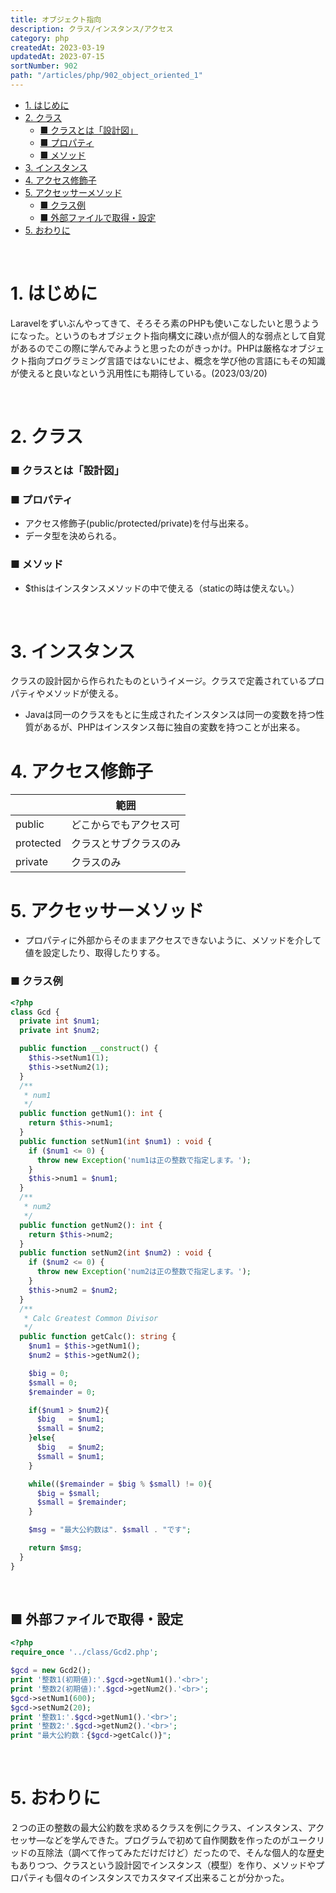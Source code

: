 ```yaml
---
title: オブジェクト指向
description: クラス/インスタンス/アクセス
category: php
createdAt: 2023-03-19
updatedAt: 2023-07-15
sortNumber: 902
path: "/articles/php/902_object_oriented_1"
---
```


<nuxt-content-wrapper>


- [1. はじめに](#1-はじめに)
- [2. クラス](#2-クラス)
    - [■ クラスとは「設計図」](#-クラスとは設計図)
    - [■ プロパティ](#-プロパティ)
    - [■ メソッド](#-メソッド)
- [3. インスタンス](#3-インスタンス)
- [4. アクセス修飾子](#4-アクセス修飾子)
- [5. アクセッサーメソッド](#5-アクセッサーメソッド)
    - [■ クラス例](#-クラス例)
  - [■ 外部ファイルで取得・設定](#-外部ファイルで取得設定)
- [5. おわりに](#5-おわりに)


<br>

# 1. はじめに
Laravelをずいぶんやってきて、そろそろ素のPHPも使いこなしたいと思うようになった。というのもオブジェクト指向構文に疎い点が個人的な弱点として自覚があるのでこの際に学んでみようと思ったのがきっかけ。PHPは厳格なオブジェクト指向プログラミング言語ではないにせよ、概念を学び他の言語にもその知識が使えると良いなという汎用性にも期待している。(2023/03/20)

<br>

# 2. クラス
### ■ クラスとは「設計図」
### ■ プロパティ
- アクセス修飾子(public/protected/private)を付与出来る。
- データ型を決められる。

### ■ メソッド
- $thisはインスタンスメソッドの中で使える（staticの時は使えない。）


<br>

# 3. インスタンス
クラスの設計図から作られたものというイメージ。クラスで定義されているプロパティやメソッドが使える。

- Javaは同一のクラスをもとに生成されたインスタンスは同一の変数を持つ性質があるが、PHPはインスタンス毎に独自の変数を持つことが出来る。


# 4. アクセス修飾子
|           | 範囲                   |
| --------- | ---------------------- |
| public    | どこからでもアクセス可 |
| protected | クラスとサブクラスのみ |
| private   | クラスのみ             |

# 5. アクセッサーメソッド
- プロパティに外部からそのままアクセスできないように、メソッドを介して値を設定したり、取得したりする。

### ■ クラス例
```php
<?php
class Gcd {
  private int $num1;
  private int $num2;

  public function __construct() {
    $this->setNum1(1);
    $this->setNum2(1);
  }
  /**
   * num1
   */
  public function getNum1(): int {
    return $this->num1;
  }
  public function setNum1(int $num1) : void {
    if ($num1 <= 0) {
      throw new Exception('num1は正の整数で指定します。');
    }
    $this->num1 = $num1;
  }
  /**
   * num2
   */
  public function getNum2(): int {
    return $this->num2;
  }
  public function setNum2(int $num2) : void {
    if ($num2 <= 0) {
      throw new Exception('num2は正の整数で指定します。');
    }
    $this->num2 = $num2;
  }
  /**
   * Calc Greatest Common Divisor
   */
  public function getCalc(): string {
    $num1 = $this->getNum1();
    $num2 = $this->getNum2();

    $big = 0;
    $small = 0;
    $remainder = 0;

    if($num1 > $num2){
      $big   = $num1;
      $small = $num2;
    }else{
      $big   = $num2;
      $small = $num1;
    }

    while(($remainder = $big % $small) != 0){
      $big = $small;
      $small = $remainder;
    }

    $msg = "最大公約数は". $small . "です";

    return $msg;
  }
}

```
<br>

## ■ 外部ファイルで取得・設定
```php
<?php
require_once '../class/Gcd2.php';

$gcd = new Gcd2();
print '整数1(初期値):'.$gcd->getNum1().'<br>';
print '整数2(初期値):'.$gcd->getNum2().'<br>';
$gcd->setNum1(600);
$gcd->setNum2(20);
print '整数1:'.$gcd->getNum1().'<br>';
print '整数2:'.$gcd->getNum2().'<br>';
print "最大公約数：{$gcd->getCalc()}";

```

<br>

# 5. おわりに
２つの正の整数の最大公約数を求めるクラスを例にクラス、インスタンス、アクセッサ―などを学んできた。プログラムで初めて自作関数を作ったのがユークリッドの互除法（調べて作ってみただけだけど）だったので、そんな個人的な歴史もありつつ、クラスという設計図でインスタンス（模型）を作り、メソッドやプロパティも個々のインスタンスでカスタマイズ出来ることが分かった。

</nuxt-content-wrapper>
